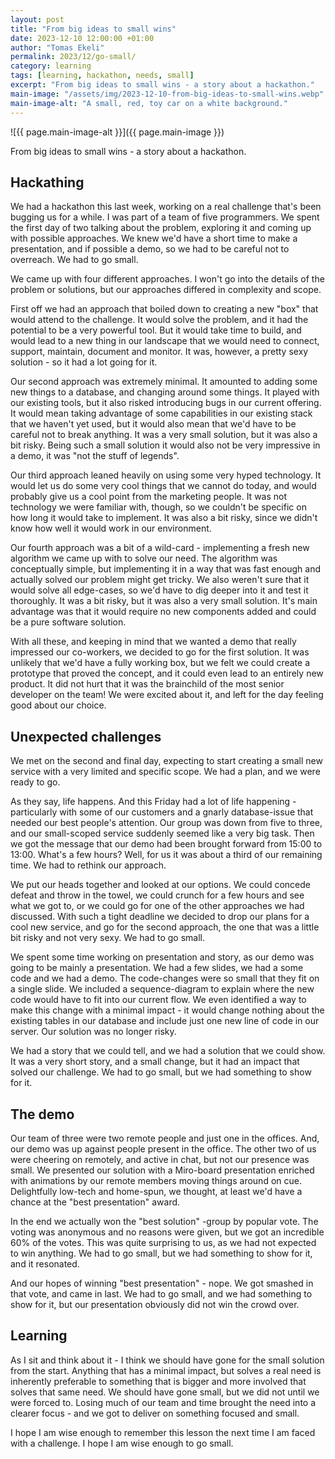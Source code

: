 ```yaml
---
layout: post
title: "From big ideas to small wins"
date: 2023-12-10 12:00:00 +01:00
author: "Tomas Ekeli"
permalink: 2023/12/go-small/
category: learning
tags: [learning, hackathon, needs, small]
excerpt: "From big ideas to small wins - a story about a hackathon."
main-image: "/assets/img/2023-12-10-from-big-ideas-to-small-wins.webp"
main-image-alt: "A small, red, toy car on a white background."
---
```


![{{ page.main-image-alt }}]({{ page.main-image }})

From big ideas to small wins - a story about a hackathon.

## Hackathing

We had a hackathon this last week, working on a real challenge that's been bugging us for a while. I was part of a team of five programmers. We spent the first day of two talking about the problem, exploring it and coming up with possible approaches. We knew we'd have a short time to make a presentation, and if possible a demo, so we had to be careful not to overreach. We had to go small.

We came up with four different approaches. I won't go into the details of the problem or solutions, but our approaches differed in complexity and scope.

First off we had an approach that boiled down to creating a new "box" that would attend to the challenge. It would solve the problem, and it had the potential to be a very powerful tool. But it would take time to build, and would lead to a new thing in our landscape that we would need to connect, support, maintain, document and monitor. It was, however, a pretty sexy solution - so it had a lot going for it.

Our second approach was extremely minimal. It amounted to adding some new things to a database, and changing around some things. It played with our existing tools, but it also risked introducing bugs in our current offering. It would mean taking advantage of some capabilities in our existing stack that we haven't yet used, but it would also mean that we'd have to be careful not to break anything. It was a very small solution, but it was also a bit risky. Being such a small solution it would also not be very impressive in a demo, it was "not the stuff of legends".

Our third approach leaned heavily on using some very hyped technology. It would let us do some very cool things that we cannot do today, and would probably give us a cool point from the marketing people. It was not technology we were familiar with, though, so we couldn't be specific on how long it would take to implement. It was also a bit risky, since we didn't know how well it would work in our environment.

Our fourth approach was a bit of a wild-card - implementing a fresh new algorithm we came up with to solve our need. The algorithm was conceptually simple, but implementing it in a way that was fast enough and actually solved our problem might get tricky. We also weren't sure that it would solve all edge-cases, so we'd have to dig deeper into it and test it thoroughly. It was a bit risky, but it was also a very small solution. It's main advantage was that it would require no new components added and could be a pure software solution.

With all these, and keeping in mind that we wanted a demo that really impressed our co-workers, we decided to go for the first solution. It was unlikely that we'd have a fully working box, but we felt we could create a prototype that proved the concept, and it could even lead to an entirely new product. It did not hurt that it was the brainchild of the most senior developer on the team! We were excited about it, and left for the day feeling good about our choice.

## Unexpected challenges

We met on the second and final day, expecting to start creating a small new service with a very limited and specific scope. We had a plan, and we were ready to go.

As they say, life happens. And this Friday had a lot of life happening - particularly with some of our customers and a gnarly database-issue that needed our best people's attention. Our group was down from five to three, and our small-scoped service suddenly seemed like a very big task. Then we got the message that our demo had been brought forward from 15:00 to 13:00. What's a few hours? Well, for us it was about a third of our remaining time. We had to rethink our approach.

We put our heads together and looked at our options. We could concede defeat and throw in the towel, we could crunch for a few hours and see what we got to, or we could go for one of the other approaches we had discussed. With such a tight deadline we decided to drop our plans for a cool new service, and go for the second approach, the one that was a little bit risky and not very sexy. We had to go small.

We spent some time working on presentation and story, as our demo was going to be mainly a presentation. We had a few slides, we had a some code and we had a demo. The code-changes were so small that they fit on a single slide. We included a sequence-diagram to explain where the new code would have to fit into our current flow. We even identified a way to make this change with a minimal impact - it would change nothing about the existing tables in our database and include just one new line of code in our server. Our solution was no longer risky. 

We had a story that we could tell, and we had a solution that we could show. It was a very short story, and a small change, but it had an impact that solved our challenge. We had to go small, but we had something to show for it.

## The demo

Our team of three were two remote people and just one in the offices. And, our demo was up against people present in the office. The other two of us were cheering on remotely, and active in chat, but not our presence was small. We presented our solution with a Miro-board presentation enriched with animations by our remote members moving things around on cue. Delightfully low-tech and home-spun, we thought, at least we'd have a chance at the "best presentation" award.

In the end we actually won the "best solution" -group by popular vote. The voting was anonymous and no reasons were given, but we got an incredible 60% of the votes. This was quite surprising to us, as we had not expected to win anything. We had to go small, but we had something to show for it, and it resonated.

And our hopes of winning "best presentation" - nope. We got smashed in that vote, and came in last. We had to go small, and we had something to show for it, but our presentation obviously did not win the crowd over.

## Learning

As I sit and think about it - I think we should have gone for the small solution from the start. Anything that has a minimal impact, but solves a real need is inherently preferable to something that is bigger and more involved that solves that same need. We should have gone small, but we did not until we were forced to. Losing much of our team and time brought the need into a clearer focus - and we got to deliver on something focused and small.

I hope I am wise enough to remember this lesson the next time I am faced with a challenge. I hope I am wise enough to go small.


